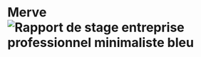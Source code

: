 # Merve![Rapport de stage entreprise professionnel minimaliste bleu](https://github.com/sainth-nathan-ahoussi/Merve/assets/148043415/09423ab9-bed3-4ce8-b27a-e72f13648933)
